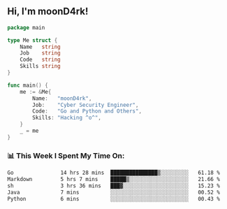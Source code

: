 <h2> Hi, I'm moonD4rk!</h2>

```go
package main

type Me struct {
	Name   string
	Job    string
	Code   string
	Skills string
}

func main() {
	me := &Me{
		Name:   "moonD4rk",
		Job:    "Cyber Security Engineer",
		Code:   "Go and Python and Others",
		Skills: "Hacking ^o^",
	}
	_ = me
}
```

<h3>📊 This Week I Spent My Time On:</h3>
<!-- <img align='right' src="https://github-readme-stats.vercel.app/api?username=moond4rk&show_icons=true&theme=radical", width="300" height="150"> -->

<!--START_SECTION:waka-->

```txt
Go               14 hrs 28 mins  ███████████████▒░░░░░░░░░   61.18 %
Markdown         5 hrs 7 mins    █████▒░░░░░░░░░░░░░░░░░░░   21.66 %
sh               3 hrs 36 mins   ███▓░░░░░░░░░░░░░░░░░░░░░   15.23 %
Java             7 mins          ░░░░░░░░░░░░░░░░░░░░░░░░░   00.52 %
Python           6 mins          ░░░░░░░░░░░░░░░░░░░░░░░░░   00.43 %
```

<!--END_SECTION:waka-->

